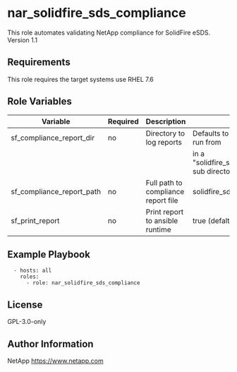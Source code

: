 nar_solidfire_sds_compliance
=========

This role automates validating NetApp compliance for SolidFire eSDS.
Version 1.1

Requirements
------------

This role requires the target systems use RHEL 7.6

Role Variables
--------------

| Variable                        | Required | Description                         | Comments                                              |
|---------------------------------|----------|-------------------------------------|-------------------------------------------------------|
| sf_compliance_report_dir        | no       | Directory to log reports            | Defaults to directory ansible was run from            |
|                                 |          |                                     | in a "solidfire_sds_compliance_reports" sub directory |
| sf_compliance_report_path       | no       | Full path to compliance report file | solidfire_sds_report_                                 |
| sf_print_report                 | no       | Print report to ansible runtime     | true (defalt), false will not print                   |

Example Playbook
----------------

```
  - hosts: all
    roles:
      - role: nar_solidfire_sds_compliance
```
License
-------

GPL-3.0-only

Author Information
------------------

NetApp
https://www.netapp.com
